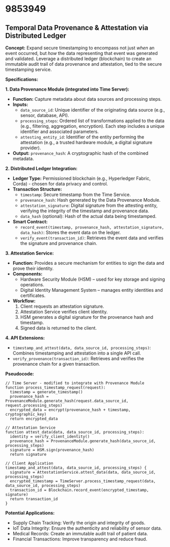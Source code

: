 # 9853949

## Temporal Data Provenance & Attestation via Distributed Ledger

**Concept:** Expand secure timestamping to encompass not just *when* an event occurred, but *how* the data representing that event was generated and validated. Leverage a distributed ledger (blockchain) to create an immutable audit trail of data provenance and attestation, tied to the secure timestamping service.

**Specifications:**

**1. Data Provenance Module (integrated into Time Server):**

*   **Function:**  Capture metadata about data sources and processing steps.
*   **Inputs:**
    *   `data_source_id`: Unique identifier of the originating data source (e.g., sensor, database, API).
    *   `processing_steps`: Ordered list of transformations applied to the data (e.g., filtering, aggregation, encryption). Each step includes a unique identifier and associated parameters.
    *   `attesting_entity_id`: Identifier of the entity performing the attestation (e.g., a trusted hardware module, a digital signature provider).
*   **Output:** `provenance_hash`: A cryptographic hash of the combined metadata.

**2. Distributed Ledger Integration:**

*   **Ledger Type:** Permissioned blockchain (e.g., Hyperledger Fabric, Corda) - chosen for data privacy and control.
*   **Transaction Structure:**
    *   `timestamp`: Secure timestamp from the Time Service.
    *   `provenance_hash`: Hash generated by the Data Provenance Module.
    *   `attestation_signature`: Digital signature from the attesting entity, verifying the integrity of the timestamp and provenance data.
    *   `data_hash` (optional): Hash of the actual data being timestamped.
*   **Smart Contract:**
    *   `record_event(timestamp, provenance_hash, attestation_signature, data_hash)`:  Stores the event data on the ledger.
    *   `verify_event(transaction_id)`:  Retrieves the event data and verifies the signature and provenance chain.

**3. Attestation Service:**

*   **Function:** Provides a secure mechanism for entities to sign the data and prove their identity.
*   **Components:**
    *   Hardware Security Module (HSM) – used for key storage and signing operations.
    *   Digital Identity Management System – manages entity identities and certificates.
*   **Workflow:**
    1.  Client requests an attestation signature.
    2.  Attestation Service verifies client identity.
    3.  HSM generates a digital signature for the provenance hash and timestamp.
    4.  Signed data is returned to the client.

**4. API Extensions:**

*   `timestamp_and_attest(data, data_source_id, processing_steps)`:  Combines timestamping and attestation into a single API call.
*   `verify_provenance(transaction_id)`:  Retrieves and verifies the provenance chain for a given transaction.

**Pseudocode:**

```
// Time Server - modified to integrate with Provenance Module
function process_timestamp_request(request):
  timestamp = generate_timestamp()
  provenance_hash = ProvenanceModule.generate_hash(request.data_source_id, request.processing_steps)
  encrypted_data = encrypt(provenance_hash + timestamp, cryptographic_key)
  return encrypted_data

// Attestation Service
function attest_data(data, data_source_id, processing_steps):
  identity = verify_client_identity()
  provenance_hash = ProvenanceModule.generate_hash(data_source_id, processing_steps)
  signature = HSM.sign(provenance_hash)
  return signature

// Client Application
timestamp_and_attest(data, data_source_id, processing_steps) {
  signature = AttestationService.attest_data(data, data_source_id, processing_steps)
  encrypted_timestamp = TimeServer.process_timestamp_request(data, data_source_id, processing_steps)
  transaction_id = Blockchain.record_event(encrypted_timestamp, signature)
  return transaction_id
}
```

**Potential Applications:**

*   Supply Chain Tracking:  Verify the origin and integrity of goods.
*   IoT Data Integrity:  Ensure the authenticity and reliability of sensor data.
*   Medical Records:  Create an immutable audit trail of patient data.
*   Financial Transactions:  Improve transparency and reduce fraud.